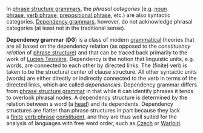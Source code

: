In [phrase structure grammars](https://en.wikipedia.org/wiki/Phrase_structure_grammar "Phrase structure grammar"), the _phrasal categories_ (e.g. [noun phrase](https://en.wikipedia.org/wiki/Noun_phrase "Noun phrase"), [verb phrase](https://en.wikipedia.org/wiki/Verb_phrase "Verb phrase"), [prepositional phrase](https://en.wikipedia.org/wiki/Prepositional_phrase "Prepositional phrase"), etc.) are also syntactic categories. [Dependency grammars](https://en.wikipedia.org/wiki/Dependency_grammar "Dependency grammar"), however, do not acknowledge phrasal categories (at least not in the traditional sense).

**Dependency grammar** (**DG**) is a class of modern [grammatical](https://en.wikipedia.org/wiki/Grammar "Grammar") theories that are all based on the dependency relation (as opposed to the _constituency relation_ of [phrase structure](https://en.wikipedia.org/wiki/Phrase_structure_grammar "Phrase structure grammar")) and that can be traced back primarily to the work of [Lucien Tesnière](https://en.wikipedia.org/wiki/Lucien_Tesni%C3%A8re "Lucien Tesnière"). Dependency is the notion that linguistic units, e.g. words, are connected to each other by directed links. The (finite) verb is taken to be the structural center of clause structure. All other syntactic units (words) are either directly or indirectly connected to the verb in terms of the directed links, which are called _dependencies_. Dependency grammar differs from [phrase structure grammar](https://en.wikipedia.org/wiki/Phrase_structure_grammar "Phrase structure grammar") in that while it can identify phrases it tends to overlook phrasal nodes. A dependency structure is determined by the relation between a word (a [head](https://en.wikipedia.org/wiki/Head_(linguistics) "Head (linguistics)")) and its dependents. Dependency structures are flatter than phrase structures in part because they lack a [finite](https://en.wikipedia.org/wiki/Finite_verb "Finite verb") [verb phrase](https://en.wikipedia.org/wiki/Verb_phrase "Verb phrase") [constituent](https://en.wikipedia.org/wiki/Constituent_(linguistics) "Constituent (linguistics)"), and they are thus well suited for the analysis of languages with free word order, such as [Czech](https://en.wikipedia.org/wiki/Czech_language "Czech language") or [Warlpiri](https://en.wikipedia.org/wiki/Warlpiri_language "Warlpiri language").